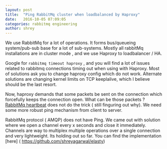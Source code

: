 ```yaml
---
layout: post
title:  "Ping RabbitMq cluster when loadbalanced by Haproxy"
date:   2016-10-05 07:09:05
categories: rabbitmq engineering
author: shrey
---
```


We use RabbitMq for a lot of operations. It forms bus/queueing system/pub-sub base for a lot of sub-systems. Mostly all rabbitMq installations are in cluster mode , and we use Haproxy to loadbalancer / HA.

Google for `rabbitmq timeout haproxy` , and you will find a lot of issues related to rabbitmq connections timing out when using with Haproxy. Most of solutions ask you to change haproxy config which do not work. Alternate solutions are changing kernel limits on TCP keeplalive, which I believe should be the last resort.

Now, haproxy demands that some packets be sent on the connection which forcefully keeps the connection open. What can be those packets ? [RabbitMq heartbeat](http://www.rabbitmq.com/heartbeats.html) does not do the trick ( still finguring out why). We need some more robust ping mechanism from client to server.

RabbitMq protocol ( AMQP) does not have Ping. We came out with solution where we open a channel every x seconds and close it immediately. Channels are way to multiplex multiple operations over a single connection and very lightweight. Its holding out so far.
You can find the implementation [here] ( https://github.com/shreyagarwal/elasty)


